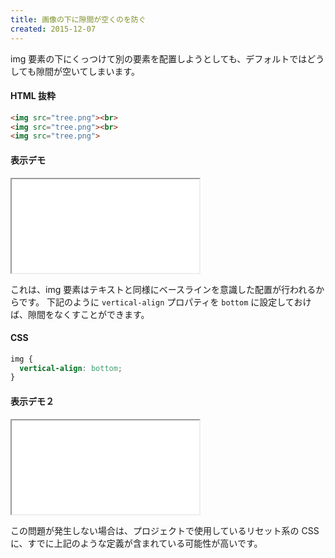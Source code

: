 ```yaml
---
title: 画像の下に隙間が空くのを防ぐ
created: 2015-12-07
---
```


img 要素の下にくっつけて別の要素を配置しようとしても、デフォルトではどうしても隙間が空いてしまいます。


#### HTML 抜粋

~~~ html
<img src="tree.png"><br>
<img src="tree.png"><br>
<img src="tree.png">
~~~


#### 表示デモ

<iframe class="maku-htmlDemo" src="remove-margin-of-image-demo1.html"></iframe>

これは、img 要素はテキストと同様にベースラインを意識した配置が行われるからです。
下記のように `vertical-align` プロパティを `bottom` に設定しておけば、隙間をなくすことができます。

#### CSS

~~~ css
img {
  vertical-align: bottom;
}
~~~

#### 表示デモ２

<iframe class="maku-htmlDemo" src="remove-margin-of-image-demo2.html"></iframe>

この問題が発生しない場合は、プロジェクトで使用しているリセット系の CSS に、すでに上記のような定義が含まれている可能性が高いです。


